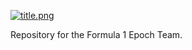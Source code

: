 [![title.png](https://s4.postimg.org/v4vrkyj31/title.png)](https://postimg.org/image/hb7evwqhl/)

Repository for the Formula 1 Epoch Team.
